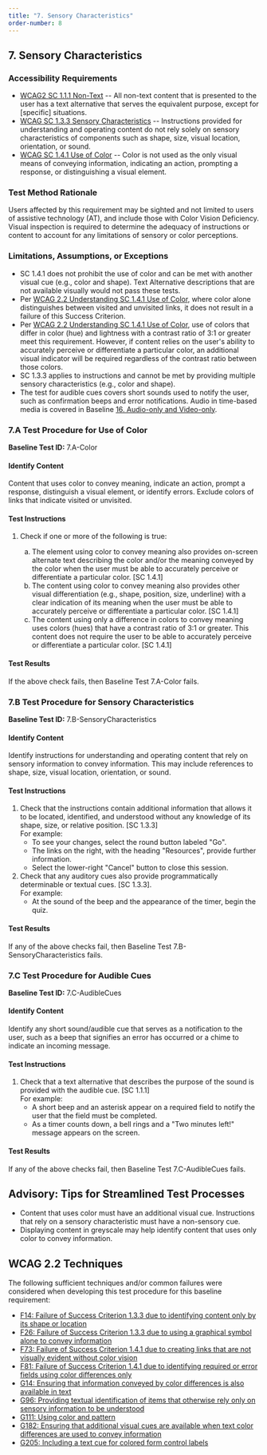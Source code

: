 ```yaml
---
title: "7. Sensory Characteristics"
order-number: 8
---
```


## 7. Sensory Characteristics

### Accessibility Requirements

-   [WCAG2 SC 1.1.1 Non-Text](https://www.w3.org/WAI/WCAG22/Understanding/non-text-content) -- All non-text content that is presented to the user has a text alternative that serves the equivalent purpose, except for \[specific\] situations.
-   [WCAG SC 1.3.3 Sensory Characteristics](https://www.w3.org/WAI/WCAG22/Understanding/sensory-characteristics) -- Instructions provided for understanding and operating content do not rely solely on sensory characteristics of components such as shape, size, visual location, orientation, or sound.
-   [WCAG SC 1.4.1 Use of Color](https://www.w3.org/WAI/WCAG22/Understanding/use-of-color) -- Color is not used as the only visual means of conveying information, indicating an action, prompting a response, or distinguishing a visual element.

### Test Method Rationale

Users affected by this requirement may be sighted and not limited to users of assistive technology (AT), and include those with Color Vision Deficiency. Visual inspection is required to determine the adequacy of instructions or content to account for any limitations of sensory or color perceptions.

### Limitations, Assumptions, or Exceptions

-   SC 1.4.1 does not prohibit the use of color and can be met with another visual cue (e.g., color and shape). Text Alternative descriptions that are not available visually would not pass these tests.
-   Per [WCAG 2.2 Understanding SC 1.4.1 Use of Color](https://www.w3.org/WAI/WCAG22/Understanding/use-of-color), where color alone distinguishes between visited and unvisited links, it does not result in a failure of this Success Criterion.
-   Per [WCAG 2.2 Understanding SC 1.4.1 Use of Color](https://www.w3.org/WAI/WCAG22/Understanding/use-of-color), use of colors that differ in color (hue) and lightness with a contrast ratio of 3:1 or greater meet this requirement. However, if content relies on the user's ability to accurately perceive or differentiate a particular color, an additional visual indicator will be required regardless of the contrast ratio between those colors.
-   SC 1.3.3 applies to instructions and cannot be met by providing multiple sensory characteristics (e.g., color and shape).
-   The test for audible cues covers short sounds used to notify the user, such as confirmation beeps and error notifications. Audio in time-based media is covered in Baseline [16. Audio-only and Video-only](#audio-only-and-video-only).

### 7.A Test Procedure for Use of Color

**Baseline Test ID:** 7.A-Color

#### Identify Content

<p id="7aIC">Content that uses color to convey meaning, indicate an action, prompt a response, distinguish a visual element, or identify errors. Exclude colors of links that indicate visited or unvisited.</p>

#### Test Instructions

<ol id="7aTI">
    <li id="7aTI-1">Check if one or more of the following is true:</li>
    <ol type="a">
        <li id="7aTI-1a">The element using color to convey meaning also provides on-screen alternate text describing the color and/or the meaning conveyed by the color when the user must be able to accurately perceive or differentiate a particular color. [SC 1.4.1]</li>
        <li id="7aTI-1b">The content using color to convey meaning also provides other visual differentiation (e.g., shape, position, size, underline) with a clear indication of its meaning when the user must be able to accurately perceive or differentiate a particular color. [SC 1.4.1]</li>
        <li id="7aTI-1c">The content using only a difference in colors to convey meaning uses colors (hues) that have a contrast ratio of 3:1 or greater. This content does not require the user to be able to accurately perceive or differentiate a particular color. [SC 1.4.1]</li>
    </ol>
</ol>

#### Test Results

<p id="7aTR">If the above check fails, then Baseline Test 7.A-Color fails.</p>

### 7.B Test Procedure for Sensory Characteristics

**Baseline Test ID:** 7.B-SensoryCharacteristics

#### Identify Content

<p id="7bIC">Identify instructions for understanding and operating content that rely on sensory information to convey information. This may include references to shape, size, visual location, orientation, or sound.</p>

#### Test Instructions

<ol id="7bTI">
    <li id="7bTI-1">Check that the instructions contain additional information that allows it to be located, identified, and understood without any knowledge of its shape, size, or relative position. [SC 1.3.3]
        <br>For example:</br>
        <ul>
            <li>To see your changes, select the round button labeled "Go".</li>
            <li>The links on the right, with the heading "Resources", provide further information.</li>
            <li>Select the lower-right "Cancel" button to close this session.</li>
        </ul>
    </li>
    <li id="7bTI-2">Check that any auditory cues also provide programmatically determinable or textual cues. [SC 1.3.3].
        <br>For example:</br>
        <ul>
            <li>At the sound of the beep and the appearance of the timer, begin the quiz.</li>
        </ul>
    </li>
</ol>


#### Test Results

<p id="7bTR">If any of the above checks fail, then Baseline Test 7.B-SensoryCharacteristics fails.</p>

### 7.C Test Procedure for Audible Cues

**Baseline Test ID:** 7.C-AudibleCues

#### Identify Content

<p id="7cIC">Identify any short sound/audible cue that serves as a notification to the user, such as a beep that signifies an error has occurred or a chime to indicate an incoming message.</p>

#### Test Instructions

<ol id="7cTI">
    <li id="7cTI-1">Check that a text alternative that describes the purpose of the sound is provided with the audible cue. [SC 1.1.1]
        <br>For example:</br>
        <ul>
            <li>A short beep and an asterisk appear on a required field to notify the user that the field must be completed.</li>
            <li>As a timer counts down, a bell rings and a "Two minutes left!" message appears on the screen.</li>
        </ul>
    </li>
</ol>


#### Test Results

<p id="7cTR">If any of the above checks fail, then Baseline Test 7.C-AudibleCues fails.</p>

## Advisory: Tips for Streamlined Test Processes

-   Content that uses color must have an additional visual cue. Instructions that rely on a sensory characteristic must have a non-sensory cue.
-   Displaying content in greyscale may help identify content that uses only color to convey information.

## WCAG 2.2 Techniques

The following sufficient techniques and/or common failures were considered when developing this test procedure for this baseline requirement:

-   [F14: Failure of Success Criterion 1.3.3 due to identifying content only by its shape or location](https://www.w3.org/WAI/WCAG22/Techniques/failures/F14)
-   [F26: Failure of Success Criterion 1.3.3 due to using a graphical symbol alone to convey information](https://www.w3.org/WAI/WCAG22/Techniques/failures/F26)
-   [F73: Failure of Success Criterion 1.4.1 due to creating links that are not visually evident without color vision](https://www.w3.org/WAI/WCAG22/Techniques/failures/F73)
-   [F81: Failure of Success Criterion 1.4.1 due to identifying required or error fields using color differences only](https://www.w3.org/WAI/WCAG22/Techniques/failures/F81)
-   [G14: Ensuring that information conveyed by color differences is also available in text](https://www.w3.org/WAI/WCAG22/Techniques/general/G14)
-   [G96: Providing textual identification of items that otherwise rely only on sensory information to be understood](https://www.w3.org/WAI/WCAG22/Techniques/general/G96)
-   [G111: Using color and pattern](https://www.w3.org/WAI/WCAG22/Techniques/general/G111)
-   [G182: Ensuring that additional visual cues are available when text color differences are used to convey information](https://www.w3.org/WAI/WCAG22/Techniques/general/G182)
-   [G205: Including a text cue for colored form control labels](https://www.w3.org/WAI/WCAG22/Techniques/general/G205)
